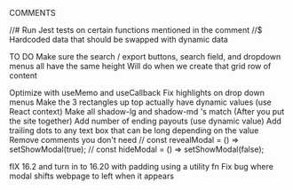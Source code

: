 COMMENTS

//# Run Jest tests on certain functions mentioned in the comment
//$ Hardcoded data that should be swapped with dynamic data

TO DO
Make sure the search / export buttons, search field, and dropdown menus all have the same height
Will do when we create that grid row of content

Optimize with useMemo and useCallback
Fix highlights on drop down menus
Make the 3 rectangles up top actually have dynamic values (use React context)
Make all shadow-lg and shadow-md 's match (After you put the site together)
Add number of ending payouts (use dynamic value)
Add trailing dots to any text box that can be long depending on the value
Remove comments you don't need
// const revealModal = () => setShowModal(true);
// const hideModal = () => setShowModal(false);

fIX 16.2 and turn in to 16.20 with padding using a utility fn
Fix bug where modal shifts webpage to left when it appears